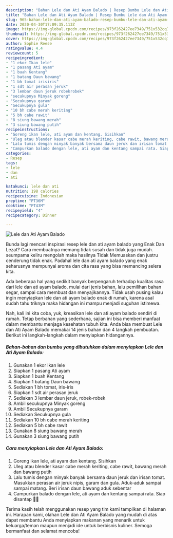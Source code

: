 ```yaml
---
description: "Bahan Lele dan Ati Ayam Balado | Resep Bumbu Lele dan Ati Ayam Balado Yang Menggugah Selera"
title: "Bahan Lele dan Ati Ayam Balado | Resep Bumbu Lele dan Ati Ayam Balado Yang Menggugah Selera"
slug: 965-bahan-lele-dan-ati-ayam-balado-resep-bumbu-lele-dan-ati-ayam-balado-yang-menggugah-selera
date: 2020-04-30T17:09:35.113Z
image: https://img-global.cpcdn.com/recipes/973f262427ee7349/751x532cq70/lele-dan-ati-ayam-balado-foto-resep-utama.jpg
thumbnail: https://img-global.cpcdn.com/recipes/973f262427ee7349/751x532cq70/lele-dan-ati-ayam-balado-foto-resep-utama.jpg
cover: https://img-global.cpcdn.com/recipes/973f262427ee7349/751x532cq70/lele-dan-ati-ayam-balado-foto-resep-utama.jpg
author: Sophie Reese
ratingvalue: 4.4
reviewcount: 5
recipeingredient:
- "1 ekor Ikan lele"
- "1 pasang Ati ayam"
- "1 buah Kentang"
- "1 batang Daun bawang"
- "1 bh tomat irisiris"
- "1 sdt air perasan jeruk"
- "3 lembar daun jeruk robekrobek"
- "secukupnya Minyak goreng"
- "Secukupnya garam"
- "Secukupnya gula"
- "10 bh cabe merah keriting"
- "5 bh cabe rawit"
- "8 siung bawang merah"
- "3 siung bawang putih"
recipeinstructions:
- "Goreng ikan lele, ati ayam dan kentang. Sisihkan"
- "Uleg atau blender kasar cabe merah keriting, cabe rawit, bawang merah dan bawang putih"
- "Lalu tumis dengan minyak banyak bersama daun jeruk dan irisan tomat. Masukkan perasan air jeruk nipis, garam dan gula. Aduk-aduk sampai sampai matang. Beri irisan daun bawang aduk sebentar"
- "Campurkan balado dengan lele, ati ayam dan kentang sampai rata. Siap disantap 👍🏻"
categories:
- Resep
tags:
- lele
- dan
- ati

katakunci: lele dan ati 
nutrition: 198 calories
recipecuisine: Indonesian
preptime: "PT36M"
cooktime: "PT43M"
recipeyield: "4"
recipecategory: Dinner

---
```



![Lele dan Ati Ayam Balado](https://img-global.cpcdn.com/recipes/973f262427ee7349/751x532cq70/lele-dan-ati-ayam-balado-foto-resep-utama.jpg)

Bunda lagi mencari inspirasi resep lele dan ati ayam balado yang Enak Dan Lezat? Cara membuatnya memang tidak susah dan tidak juga mudah. seumpama keliru mengolah maka hasilnya Tidak Memuaskan dan justru cenderung tidak enak. Padahal lele dan ati ayam balado yang enak seharusnya mempunyai aroma dan cita rasa yang bisa memancing selera kita.

Ada beberapa hal yang sedikit banyak berpengaruh terhadap kualitas rasa dari lele dan ati ayam balado, mulai dari jenis bahan, lalu pemilihan bahan segar, sampai cara membuat dan menyajikannya. Tidak usah pusing kalau ingin menyiapkan lele dan ati ayam balado enak di rumah, karena asal sudah tahu triknya maka hidangan ini mampu menjadi suguhan istimewa.




Nah, kali ini kita coba, yuk, kreasikan lele dan ati ayam balado sendiri di rumah. Tetap berbahan yang sederhana, sajian ini bisa memberi manfaat dalam membantu menjaga kesehatan tubuh kita. Anda bisa membuat Lele dan Ati Ayam Balado memakai 14 jenis bahan dan 4 langkah pembuatan. Berikut ini langkah-langkah dalam menyiapkan hidangannya.

<!--inarticleads1-->

##### Bahan-bahan dan bumbu yang dibutuhkan dalam menyiapkan Lele dan Ati Ayam Balado:

1. Gunakan 1 ekor Ikan lele
1. Siapkan 1 pasang Ati ayam
1. Siapkan 1 buah Kentang
1. Siapkan 1 batang Daun bawang
1. Sediakan 1 bh tomat, iris-iris
1. Siapkan 1 sdt air perasan jeruk
1. Sediakan 3 lembar daun jeruk, robek-robek
1. Ambil secukupnya Minyak goreng
1. Ambil Secukupnya garam
1. Sediakan Secukupnya gula
1. Sediakan 10 bh cabe merah keriting
1. Sediakan 5 bh cabe rawit
1. Gunakan 8 siung bawang merah
1. Gunakan 3 siung bawang putih




<!--inarticleads2-->

##### Cara menyiapkan Lele dan Ati Ayam Balado:

1. Goreng ikan lele, ati ayam dan kentang. Sisihkan
1. Uleg atau blender kasar cabe merah keriting, cabe rawit, bawang merah dan bawang putih
1. Lalu tumis dengan minyak banyak bersama daun jeruk dan irisan tomat. Masukkan perasan air jeruk nipis, garam dan gula. Aduk-aduk sampai sampai matang. Beri irisan daun bawang aduk sebentar
1. Campurkan balado dengan lele, ati ayam dan kentang sampai rata. Siap disantap 👍🏻




Terima kasih telah menggunakan resep yang tim kami tampilkan di halaman ini. Harapan kami, olahan Lele dan Ati Ayam Balado yang mudah di atas dapat membantu Anda menyiapkan makanan yang menarik untuk keluarga/teman maupun menjadi ide untuk berbisnis kuliner. Semoga bermanfaat dan selamat mencoba!
